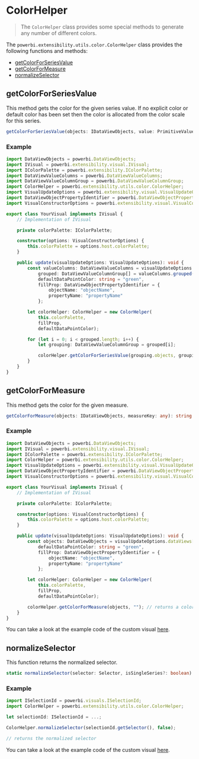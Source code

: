# ColorHelper
> The ```ColorHelper``` class provides some special methods to generate any number of different colors.

The ```powerbi.extensibility.utils.color.ColorHelper``` class provides the following functions and methods:

* [getColorForSeriesValue](#getcolorforseriesvalue)
* [getColorForMeasure](#getcolorformeasure)
* [normalizeSelector](#normalizeselector)

## getColorForSeriesValue
This method gets the color for the given series value. If no explicit color or default color has been set then the color is allocated from the color scale for this series.

```typescript
getColorForSeriesValue(objects: IDataViewObjects, value: PrimitiveValue): string
```

### Example

```typescript
import DataViewObjects = powerbi.DataViewObjects;
import IVisual = powerbi.extensibility.visual.IVisual;
import IColorPalette = powerbi.extensibility.IColorPalette;
import DataViewValueColumns = powerbi.DataViewValueColumns;
import DataViewValueColumnGroup = powerbi.DataViewValueColumnGroup;
import ColorHelper = powerbi.extensibility.utils.color.ColorHelper;
import VisualUpdateOptions = powerbi.extensibility.visual.VisualUpdateOptions;
import DataViewObjectPropertyIdentifier = powerbi.DataViewObjectPropertyIdentifier;
import VisualConstructorOptions = powerbi.extensibility.visual.VisualConstructorOptions;

export class YourVisual implements IVisual {
    // Implementation of IVisual

    private colorPalette: IColorPalette;

    constructor(options: VisualConstructorOptions) {
        this.colorPalette = options.host.colorPalette;
    }

    public update(visualUpdateOptions: VisualUpdateOptions): void {
        const valueColumns: DataViewValueColumns = visualUpdateOptions.dataViews[0].categorical.values,
            grouped: DataViewValueColumnGroup[] = valueColumns.grouped(),
            defaultDataPointColor: string = "green",
            fillProp: DataViewObjectPropertyIdentifier = {
                objectName: "objectName",
                propertyName: "propertyName"
            };

        let colorHelper: ColorHelper = new ColorHelper(
            this.colorPalette,
            fillProp,
            defaultDataPointColor);

        for (let i = 0; i < grouped.length; i++) {
            let grouping: DataViewValueColumnGroup = grouped[i];

            colorHelper.getColorForSeriesValue(grouping.objects, grouping.name); // returns a color of the series
        }
    }
}
```

## getColorForMeasure
This method gets the color for the given measure.

```typescript
getColorForMeasure(objects: IDataViewObjects, measureKey: any): string
```

### Example

```typescript
import DataViewObjects = powerbi.DataViewObjects;
import IVisual = powerbi.extensibility.visual.IVisual;
import IColorPalette = powerbi.extensibility.IColorPalette;
import ColorHelper = powerbi.extensibility.utils.color.ColorHelper;
import VisualUpdateOptions = powerbi.extensibility.visual.VisualUpdateOptions;
import DataViewObjectPropertyIdentifier = powerbi.DataViewObjectPropertyIdentifier;
import VisualConstructorOptions = powerbi.extensibility.visual.VisualConstructorOptions;

export class YourVisual implements IVisual {
    // Implementation of IVisual

    private colorPalette: IColorPalette;

    constructor(options: VisualConstructorOptions) {
        this.colorPalette = options.host.colorPalette;
    }

    public update(visualUpdateOptions: VisualUpdateOptions): void {
        const objects: DataViewObjects = visualUpdateOptions.dataViews[0].categorical.categories[0].objects[0],
            defaultDataPointColor: string = "green",
            fillProp: DataViewObjectPropertyIdentifier = {
                objectName: "objectName",
                propertyName: "propertyName"
            };

        let colorHelper: ColorHelper = new ColorHelper(
            this.colorPalette,
            fillProp,
            defaultDataPointColor);

        colorHelper.getColorForMeasure(objects, ""); // returns a color
    }
}
```

You can take a look at the example code of the custom visual [here](https://github.com/Microsoft/powerbi-visuals-sankey/blob/4d544ea145b4e15006083a3610dfead3da5f61a4/src/visual.ts#L537).

## normalizeSelector
This function returns the normalized selector.

```typescript
static normalizeSelector(selector: Selector, isSingleSeries?: boolean): Selector;
```

### Example

```typescript
import ISelectionId = powerbi.visuals.ISelectionId;
import ColorHelper = powerbi.extensibility.utils.color.ColorHelper;

let selectionId: ISelectionId = ...;

ColorHelper.normalizeSelector(selectionId.getSelector(), false);

// returns the normalized selector
```

You can take a look at the example code of the custom visual [here](https://github.com/Microsoft/powerbi-visuals-sankey/blob/4d544ea145b4e15006083a3610dfead3da5f61a4/src/visual.ts#L1169).
